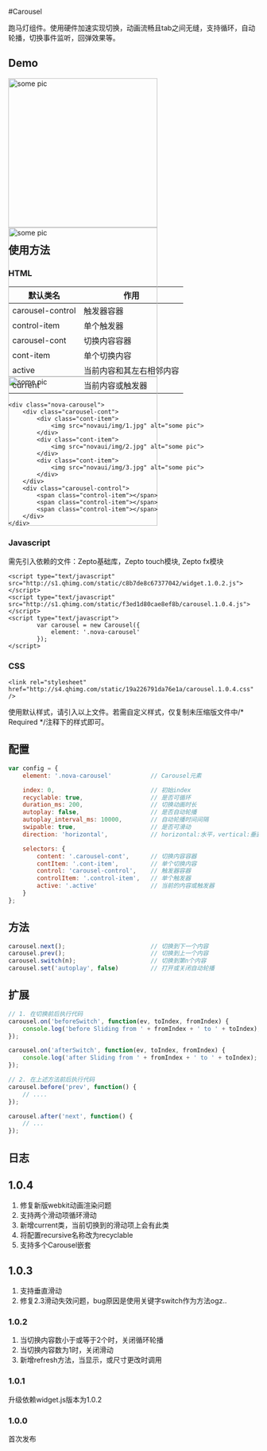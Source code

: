 #Carousel

跑马灯组件。使用硬件加速实现切换，动画流畅且tab之间无缝，支持循环，自动轮播，切换事件监听，回弹效果等。

## Demo
<link rel="stylesheet" href="http://s4.qhimg.com/static/19a226791da76e1a/carousel.1.0.4.css" />

<style type="text/css">
    .nova-carousel {
        height: 300px;
    }

    .nova-carousel img{
        height: 300px;
        -webkit-user-drag: none;
    }
</style>

<div class="nova-carousel">
    <div class="carousel-cont">
        <div class="cont-item">
            <img src="novaui/img/1.jpg" alt="some pic">
        </div>
        <div class="cont-item">
            <img src="novaui/img/2.jpg" alt="some pic">
        </div>
        <div class="cont-item">
            <img src="novaui/img/3.jpg" alt="some pic">
        </div>
    </div>
    <div class="carousel-control">
        <span class="control-item"></span>
        <span class="control-item"></span>
        <span class="control-item"></span>
    </div>
</div>


<script type="text/javascript">
    _loader.add('widget', 'http://s1.qhimg.com/static/c8b7de8c67377042/widget.1.0.2.js');
    _loader.add('carousel', 'http://s1.qhimg.com/static/f3ed1d80cae8ef8b/carousel.1.0.4.js');
    _loader.use('widget, carousel', function() { 
        var carousel = new Carousel({
            element: '.nova-carousel',
            autoplay: true
        });
    });
</script>

## 使用方法

### HTML
| 默认类名          |  作用  |
|-------------------|---------|
| carousel-control  | 触发器容器 |
| control-item      | 单个触发器 |
| carousel-cont     | 切换内容容器    |
| cont-item         | 单个切换内容    |
| active            | 当前内容和其左右相邻内容 |
| current           | 当前内容或触发器    |

```markup
<div class="nova-carousel">
    <div class="carousel-cont">
        <div class="cont-item">
            <img src="novaui/img/1.jpg" alt="some pic">
        </div>
        <div class="cont-item">
            <img src="novaui/img/2.jpg" alt="some pic">
        </div>
        <div class="cont-item">
            <img src="novaui/img/3.jpg" alt="some pic">
        </div>
    </div>
    <div class="carousel-control">
        <span class="control-item"></span>
        <span class="control-item"></span>
        <span class="control-item"></span>
    </div>
</div>
```

### Javascript
需先引入依赖的文件：Zepto基础库，Zepto touch模块, Zepto fx模块
```markup
<script type="text/javascript" src="http://s1.qhimg.com/static/c8b7de8c67377042/widget.1.0.2.js"></script>
<script type="text/javascript" src="http://s1.qhimg.com/static/f3ed1d80cae8ef8b/carousel.1.0.4.js"></script>
<script type="text/javascript">
        var carousel = new Carousel({
            element: '.nova-carousel'
        });
</script>
```
### CSS
```markup
<link rel="stylesheet" href="http://s4.qhimg.com/static/19a226791da76e1a/carousel.1.0.4.css" />
```
使用默认样式，请引入以上文件。若需自定义样式，仅复制未压缩版文件中/\* Required \*/注释下的样式即可。

## 配置

```javascript
var config = {
    element: '.nova-carousel'           // Carousel元素

    index: 0,                           // 初始index 
    recyclable: true,                   // 是否可循环
    duration_ms: 200,                   // 切换动画时长
    autoplay: false,                    // 是否自动轮播
    autoplay_interval_ms: 10000,        // 自动轮播时间间隔
    swipable: true,                     // 是否可滑动
    direction: 'horizontal',            // horizontal:水平，vertical:垂直

    selectors: {
        content: '.carousel-cont',      // 切换内容容器
        contItem: '.cont-item',         // 单个切换内容
        control: 'carousel-control',    // 触发器容器
        controlItem: '.control-item',   // 单个触发器
        active: '.active'               // 当前的内容或触发器
    }
};  
```

## 方法
```javascript
carousel.next();                        // 切换到下一个内容
carousel.prev();                        // 切换到上一个内容
carousel.switch(n);                     // 切换到第n个内容
carousel.set('autoplay', false)         // 打开或关闭自动轮播
```

## 扩展
```javascript
// 1. 在切换前后执行代码
carousel.on('beforeSwitch', function(ev, toIndex, fromIndex) {
    console.log('before Sliding from ' + fromIndex + ' to ' + toIndex);
});

carousel.on('afterSwitch', function(ev, toIndex, fromIndex) {
    console.log('after Sliding from ' + fromIndex + ' to ' + toIndex);
});

// 2. 在上述方法前后执行代码
carousel.before('prev', function() {
    // ....
});

carousel.after('next', function() {
    // ...
});

```

## 日志

## 1.0.4
1. 修复新版webkit动画渲染问题
2. 支持两个滑动项循环滑动
3. 新增current类，当前切换到的滑动项上会有此类
4. 将配置recursive名称改为recyclable
5. 支持多个Carousel嵌套

## 1.0.3

1. 支持垂直滑动
2. 修复2.3滑动失效问题，bug原因是使用关键字switch作为方法ogz..

### 1.0.2

1. 当切换内容数小于或等于2个时，关闭循环轮播
2. 当切换内容数为1时，关闭滑动
3. 新增refresh方法，当显示，或尺寸更改时调用

### 1.0.1
升级依赖widget.js版本为1.0.2

### 1.0.0
首次发布

